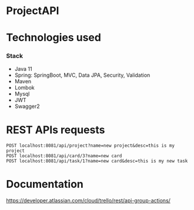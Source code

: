 # ProjectAPI
# Technologies used
### Stack
- Java 11
- Spring: SpringBoot, MVC, Data JPA, Security, Validation
- Maven
- Lombok
- Mysql
- JWT
- Swagger2
# REST APIs requests
```
POST localhost:8081/api/project?name=new project&desc=this is my project
POST localhost:8081/api/card/3?name=new card
POST localhost:8081/api/task/1?name=new card&desc=this is my new task

```
# Documentation
https://developer.atlassian.com/cloud/trello/rest/api-group-actions/
